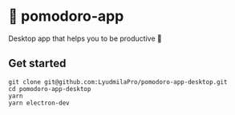 # 🍅 pomodoro-app 

Desktop app that helps you to be productive 💪

## Get started

    git clone git@github.com:LyudmilaPro/pomodoro-app-desktop.git
    cd pomodoro-app-desktop
    yarn
    yarn electron-dev